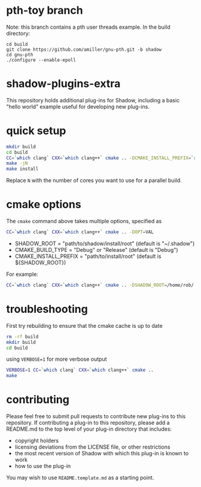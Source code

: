 # pth-toy branch

Note: this branch contains a pth user threads example. In the build directory:
```
cd build
git clone https://github.com/amiller/gnu-pth.git -b shadow
cd gnu-pth
./configure --enable-epoll
```

# shadow-plugins-extra

This repository holds additional plug-ins for Shadow, including a basic "hello world" example useful for developing new plug-ins.

# quick setup

```bash
mkdir build
cd build
CC=`which clang` CXX=`which clang++` cmake .. -DCMAKE_INSTALL_PREFIX=`readlink -f ~`/.shadow
make -jN
make install
```

Replace `N` with the number of cores you want to use for a parallel build.

# cmake options

The `cmake` command above takes multiple options, specified as

```bash
CC=`which clang` CXX=`which clang++` cmake .. -DOPT=VAL
```

+ SHADOW_ROOT = "path/to/shadow/install/root" (default is "~/.shadow")  
+ CMAKE_BUILD_TYPE = "Debug" or "Release" (default is "Debug")  
+ CMAKE_INSTALL_PREFIX = "path/to/install/root" (default is ${SHADOW_ROOT})  

For example:

```bash
CC=`which clang` CXX=`which clang++` cmake .. -DSHADOW_ROOT=/home/rob/.shadow -DCMAKE_BUILD_TYPE=Release -DCMAKE_INSTALL_PREFIX=/home/rob/.shadow
```

# troubleshooting

First try rebuilding to ensure that the cmake cache is up to date

```bash
rm -rf build
mkdir build
cd build
```

using `VERBOSE=1` for more verbose output

```bash
VERBOSE=1 CC=`which clang` CXX=`which clang++` cmake ..
make
```

# contributing

Please feel free to submit pull requests to contribute new plug-ins to
this repository. If contributing a plug-in to this repository, please
add a README.md to the top level of your plug-in directory that includes:

 + copyright holders
 + licensing deviations from the LICENSE file, or other restrictions
 + the most recent version of Shadow with which this plug-in is known to work
 + how to use the plug-in

You may wish to use `README.template.md` as a starting point.

